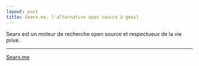 ```yaml
---
layout: post
title: Searx.me, l'alternative open source à gmail
---
```


Searx est un moteur de recherche open source et respectueux de la vie privé.

------

[Searx.me](https://searx.me/)
